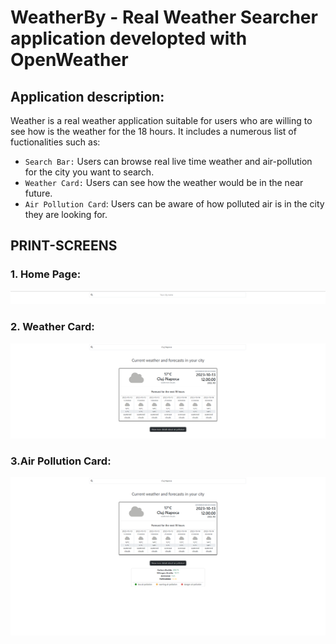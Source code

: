 # WeatherBy - Real Weather Searcher application developted with OpenWeather

## Application description:

Weather is a real weather application suitable for users who are willing to see how is the weather for the 18 hours. It includes a numerous list of fuctionalities such as:

- `Search Bar:` Users can browse real live time weather and air-pollution for the city you want to search.
- `Weather Card:` Users can see how the weather would be in the near future.
- `Air Pollution Card`: Users can be aware of how polluted air is in the city they are looking for.

## PRINT-SCREENS

### 1. Home Page:

![cheese!](/public/initial.png)

### 2. Weather Card:

![cheese!](/public/search.png)

### 3.Air Pollution Card:

![cheese!](/public/air-pollution.png)
